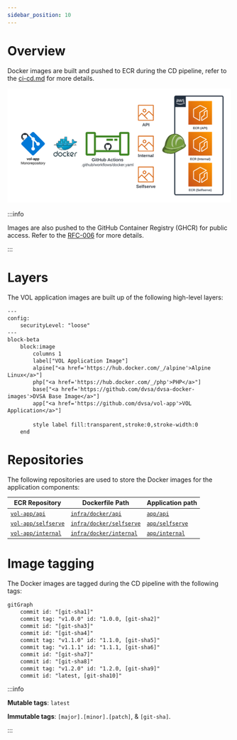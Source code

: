 ```yaml
---
sidebar_position: 10
---
```


# Overview

Docker images are built and pushed to ECR during the CD pipeline, refer to the [ci-cd.md](../../ci-cd.md) for more details.

![Docker Images](../../assets/docker-images.png)

:::info

Images are also pushed to the GitHub Container Registry (GHCR) for public access. Refer to the [RFC-006](../../rfc/rfc-006-public-ecr.md) for more details.

:::

# Layers

The VOL application images are built up of the following high-level layers:

```mermaid
---
config:
    securityLevel: "loose"
---
block-beta
    block:image
        columns 1
        label["VOL Application Image"]
        alpine["<a href='https://hub.docker.com/_/alpine'>Alpine Linux</a>"]
        php["<a href='https://hub.docker.com/_/php'>PHP</a>"]
        base["<a href='https://github.com/dvsa/dvsa-docker-images'>DVSA Base Image</a>"]
        app["<a href='https://github.com/dvsa/vol-app'>VOL Application</a>"]

        style label fill:transparent,stroke:0,stroke-width:0
    end
```

# Repositories

The following repositories are used to store the Docker images for the application components:

| ECR Repository                                                                                | Dockerfile Path                                                                              | Application path                                                           |
| --------------------------------------------------------------------------------------------- | -------------------------------------------------------------------------------------------- | -------------------------------------------------------------------------- |
| [`vol-app/api`](https://054614622558.dkr.ecr.eu-west-1.amazonaws.com/vol-app/api)             | [`infra/docker/api`](https://github.com/dvsa/vol-app/tree/main/infra/docker/api)             | [`app/api`](https://github.com/dvsa/vol-app/tree/main/app/api)             |
| [`vol-app/selfserve`](https://054614622558.dkr.ecr.eu-west-1.amazonaws.com/vol-app/selfserve) | [`infra/docker/selfserve`](https://github.com/dvsa/vol-app/tree/main/infra/docker/selfserve) | [`app/selfserve`](https://github.com/dvsa/vol-app/tree/main/app/selfserve) |
| [`vol-app/internal`](https://054614622558.dkr.ecr.eu-west-1.amazonaws.com/vol-app/internal)   | [`infra/docker/internal`](https://github.com/dvsa/vol-app/tree/main/infra/docker/internal)   | [`app/internal`](https://github.com/dvsa/vol-app/tree/main/app/internal)   |

# Image tagging

The Docker images are tagged during the CD pipeline with the following tags:

```mermaid
gitGraph
    commit id: "[git-sha1]"
    commit tag: "v1.0.0" id: "1.0.0, [git-sha2]"
    commit id: "[git-sha3]"
    commit id: "[git-sha4]"
    commit tag: "v1.1.0" id: "1.1.0, [git-sha5]"
    commit tag: "v1.1.1" id: "1.1.1, [git-sha6]"
    commit id: "[git-sha7]"
    commit id: "[git-sha8]"
    commit tag: "v1.2.0" id: "1.2.0, [git-sha9]"
    commit id: "latest, [git-sha10]"
```

:::info

**Mutable tags**: `latest`

**Immutable tags**: `[major].[minor].[patch]`, & `[git-sha]`.

:::
